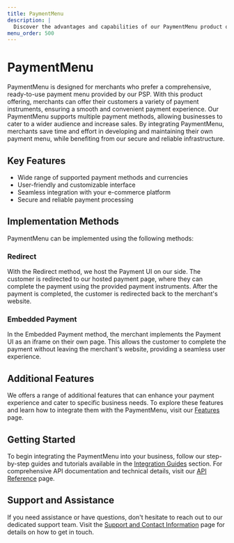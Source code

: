```yaml
---
title: PaymentMenu
description: |
  Discover the advantages and capabilities of our PaymentMenu product offering, designed to simplify online transactions for merchants and provide a seamless payment experience for customers.
menu_order: 500
---
```


# PaymentMenu

PaymentMenu is designed for merchants who prefer a comprehensive, ready-to-use payment menu provided by our PSP. With this product offering, merchants can offer their customers a variety of payment instruments, ensuring a smooth and convenient payment experience. Our PaymentMenu supports multiple payment methods, allowing businesses to cater to a wider audience and increase sales. By integrating PaymentMenu, merchants save time and effort in developing and maintaining their own payment menu, while benefiting from our secure and reliable infrastructure.

## Key Features

- Wide range of supported payment methods and currencies
- User-friendly and customizable interface
- Seamless integration with your e-commerce platform
- Secure and reliable payment processing

## Implementation Methods

PaymentMenu can be implemented using the following methods:

### Redirect

With the Redirect method, we host the Payment UI on our side. The customer is redirected to our hosted payment page, where they can complete the payment using the provided payment instruments. After the payment is completed, the customer is redirected back to the merchant's website.

### Embedded Payment

In the Embedded Payment method, the merchant implements the Payment UI as an iframe on their own page. This allows the customer to complete the payment without leaving the merchant's website, providing a seamless user experience.

## Additional Features

We offers a range of additional features that can enhance your payment experience and cater to specific business needs. To explore these features and learn how to integrate them with the PaymentMenu, visit our [Features](/products/features) page.

## Getting Started

To begin integrating the PaymentMenu into your business, follow our step-by-step guides and tutorials available in the [Integration Guides](/developer/integration-guides) section. For comprehensive API documentation and technical details, visit our [API Reference](/developer/api-reference) page.

## Support and Assistance

If you need assistance or have questions, don't hesitate to reach out to our dedicated support team. Visit the [Support and Contact Information](/resources/support) page for details on how to get in touch.

